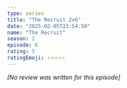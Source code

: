 ```yaml
---
type: series
title: "The Recruit 2x6"
date: "2025-02-05T23:54:50"
name: "The Recruit"
season: 2
episode: 6
rating: 5
ratingEmoji: ⭐️⭐️⭐️⭐️⭐️
---
```


*[No review was written for this episode]*
